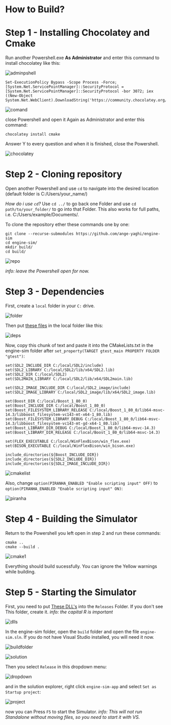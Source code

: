 # How to Build?

# Step 1 - Installing Chocolatey and Cmake

Run another Powershell.exe **As Administrator** and enter this command to install chocolatey like this:

![adminpshell](https://cdn.discordapp.com/attachments/794975038616895488/1008036672736342086/unknown.png)
```
Set-ExecutionPolicy Bypass -Scope Process -Force; [System.Net.ServicePointManager]::SecurityProtocol = [System.Net.ServicePointManager]::SecurityProtocol -bor 3072; iex ((New-Object System.Net.WebClient).DownloadString('https://community.chocolatey.org/install.ps1'))
```
![comand](https://cdn.discordapp.com/attachments/794975038616895488/1008037125448548402/unknown.png)

close Powershell and open it Again as Administrator and enter this command:
```
chocolatey install cmake
```
Answer Y to every question and when it is finished, close the Powershell.

![chocolatey](https://cdn.discordapp.com/attachments/794975038616895488/1008037498640928868/unknown.png)

# Step 2 - Cloning repository

Open another Powershell and use `cd` to navigate into the desired location (default folder is C:/Users/your_name/)

*How do i use `cd`?*
Use `cd ../` to go back one Folder and use `cd path/to/your_folder/` to go into that Folder. This also works for full paths, i.e. C:/Users/example/Documents/.

To clone the repository ether these commands one by one:
```
git clone --recurse-submodules https://github.com/ange-yaghi/engine-sim
cd engine-sim/
mkdir build/
cd build/
```
![repo](https://cdn.discordapp.com/attachments/794975038616895488/1008038407362064404/unknown.png)

*info: leave the Powershell open for now.*

# Step 3 - Dependencies

First, create a `local` folder in your `C:` drive.

![folder](https://cdn.discordapp.com/attachments/794975038616895488/1008038688393015326/unknown.png)

Then put [these files](https://mega.nz/file/PyIkWDjT#AbKPu2AdwqL56wgsINcUP1Q9I6P2vEcMf1a5_T-lLx4) in the local folder like this:

![deps](https://cdn.discordapp.com/attachments/794975038616895488/1008042014291529789/unknown.png)

Now, copy this chunk of text and paste it into the CMakeLists.txt in the engine-sim folder after `set_property(TARGET gtest_main PROPERTY FOLDER "gtest")`:
```
set(SDL2_INCLUDE_DIR C:/local/SDL2/include)
set(SDL2_LIBRARY C:/local/SDL2/lib/x64/SDL2.lib)
set(SDL2_DIR C:/local/SDL2)
set(SDL2MAIN_LIBRARY C:/local/SDL2/lib/x64/SDL2main.lib)

set(SDL2_IMAGE_INCLUDE_DIR C:/local/SDL2_image/include)
set(SDL2_IMAGE_LIBRARY C:/local/SDL2_image/lib/x64/SDL2_image.lib)

set(Boost_DIR C:/local/Boost_1_80_0)
set(Boost_INCLUDE_DIR C:/local/Boost_1_80_0)
set(Boost_FILESYSTEM_LIBRARY_RELEASE C:/local/Boost_1_80_0/lib64-msvc-14.3/libboost_filesystem-vc143-mt-x64-1_80.lib)
set(Boost_FILESYSTEM_LIBRARY_DEBUG C:/local/Boost_1_80_0/lib64-msvc-14.3/libboost_filesystem-vc143-mt-gd-x64-1_80.lib)
set(Boost_LIBRARY_DIR_DEBUG C:/local/Boost_1_80_0/lib64-msvc-14.3)
set(Boost_LIBRARY_DIR_RELEASE C:/local/Boost_1_80_0/lib64-msvc-14.3)

set(FLEX_EXECUTABLE C:/local/WinFlexBison/win_flex.exe)
set(BISON_EXECUTABLE C:/local/WinFlexBison/win_bison.exe)

include_directories(${Boost_INCLUDE_DIR})
include_directories(${SDL2_INCLUDE_DIR})
include_directories(${SDL2_IMAGE_INCLUDE_DIR})
```

![cmakelist](https://cdn.discordapp.com/attachments/794975038616895488/1008042756083568720/unknown.png)

Also, change `option(PIRANHA_ENABLED "Enable scripting input" OFF)` to `option(PIRANHA_ENABLED "Enable scripting input" ON)`:

![piranha](https://cdn.discordapp.com/attachments/794975038616895488/1008049103986511964/unknown.png)

# Step 4 - Building the Simulator

Return to the Powershell you left open in step 2 and run these commands:
```
cmake ..
cmake --build .
```

![cmake1](https://cdn.discordapp.com/attachments/794975038616895488/1008043402698424401/unknown.png)

Everything should build sucessfully. You can ignore the Yellow warnings while building.

# Step 5 - Starting the Simulator

First, you need to put [These DLL's](https://cdn.discordapp.com/attachments/794975038616895488/1008047097020436500/DLLs.zip) into the `Releases` Folder.
If you don't see This folder, create it. *info: the capital R is important*

![dlls](https://cdn.discordapp.com/attachments/794975038616895488/1008047688429871125/unknown.png)

In the engine-sim folder, open the `build` folder and open the file `engine-sim.sln`.
If you do not have Visual Studio installed, you will need it now.

![buildfolder](https://cdn.discordapp.com/attachments/794975038616895488/1008044394156408922/unknown.png)

![solution](https://cdn.discordapp.com/attachments/794975038616895488/1008044430336467014/unknown.png)

Then you select `Release` in this dropdown menu:

![dropdown](https://cdn.discordapp.com/attachments/794975038616895488/1008045055250014229/unknown.png)

and in the solution explorer, right click `engine-sim-app` and select `Set as Startup project`:

![project](https://cdn.discordapp.com/attachments/794975038616895488/1008045401309462559/unknown.png)

now you can Press `F5` to start the Simulator.
*info: This will not run Standalone without moving files, so you need to start it with VS.*
